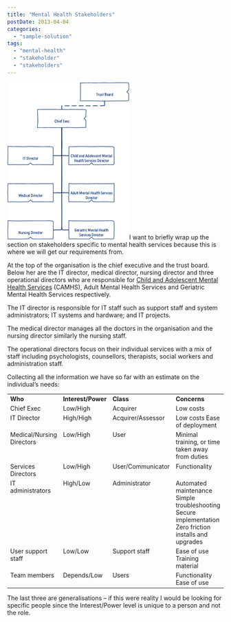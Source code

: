 ```yaml
---
title: "Mental Health Stakeholders"
postDate: 2013-04-04
categories: 
  - "sample-solution"
tags: 
  - "mental-health"
  - "stakeholder"
  - "stakeholders"
---
```


[![mental-health-orgchart](./mental-health-orgchart_thumb.png "mental-health-orgchart")](http://jamessnape.files.wordpress.com/2013/04/mental-health-orgchart.png)I want to briefly wrap up the section on stakeholders specific to mental health services because this is where we will get our requirements from.

At the top of the organisation is the chief executive and the trust board. Below her are the IT director, medical director, nursing director and three operational directors who are responsible for [Child and Adolescent Mental Health Services](http://en.wikipedia.org/wiki/Child_and_Adolescent_Mental_Health_Services "Child and Adolescent Mental Health Services") (CAMHS), Adult Mental Health Services and Geriatric Mental Health Services respectively.

The IT director is responsible for IT staff such as support staff and system administrators; IT systems and hardware; and IT projects.

The medical director manages all the doctors in the organisation and the nursing director similarly the nursing staff.

The operational directors focus on their individual services with a mix of staff including psychologists, counsellors, therapists, social workers and administration staff.

Collecting all the information we have so far with an estimate on the individual’s needs:

<table width="400" border="0" cellspacing="0" cellpadding="2"><tbody><tr><td valign="top" width="100"><strong>Who</strong></td><td valign="top" width="81"><strong>Interest/Power</strong></td><td valign="top" width="10"><strong>Class</strong></td><td valign="top" width="209"><strong>Concerns</strong></td></tr><tr><td valign="top" width="100">Chief Exec</td><td valign="top" width="81">Low/High</td><td valign="top" width="10">Acquirer</td><td valign="top" width="209">Low costs</td></tr><tr><td valign="top" width="100">IT Director</td><td valign="top" width="81">High/High</td><td valign="top" width="10">Acquirer/Assessor</td><td valign="top" width="209">Low costs Ease of deployment</td></tr><tr><td valign="top" width="100">Medical/Nursing Directors</td><td valign="top" width="81">Low/High</td><td valign="top" width="10">User</td><td valign="top" width="209">Minimal training, or time taken away from duties</td></tr><tr><td valign="top" width="100">Services Directors</td><td valign="top" width="81">Low/High</td><td valign="top" width="10">User/Communicator</td><td valign="top" width="209">Functionality</td></tr><tr><td valign="top" width="100">IT administrators</td><td valign="top" width="81">High/Low</td><td valign="top" width="10">Administrator</td><td valign="top" width="209">Automated maintenance Simple troubleshooting Secure implementation Zero friction installs and upgrades</td></tr><tr><td valign="top" width="100">User support staff</td><td valign="top" width="81">Low/Low</td><td valign="top" width="10">Support staff</td><td valign="top" width="209">Ease of use Training material</td></tr><tr><td valign="top" width="100">Team members</td><td valign="top" width="81">Depends/Low</td><td valign="top" width="10">Users</td><td valign="top" width="209">Functionality Ease of use</td></tr></tbody></table>

The last three are generalisations – if this were reality I would be looking for specific people since the Interest/Power level is unique to a person and not the role.
